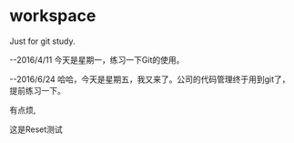 # workspace
Just for git study.

--2016/4/11
今天是星期一，练习一下Git的使用。

--2016/6/24
哈哈，今天是星期五，我又来了。公司的代码管理终于用到git了，提前练习一下。

有点烦,

这是Reset测试
